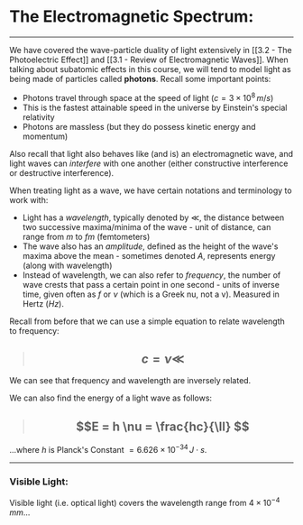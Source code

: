 # The Electromagnetic Spectrum:

***

We have covered the wave-particle duality of light extensively in [[3.2 - The Photoelectric Effect]] and [[3.1 - Review of Electromagnetic Waves]]. When talking about subatomic effects in this course, we will tend to model light as being made of particles called **photons**. Recall some important points:

- Photons travel through space at the speed of light ($c = 3\times10^8\,m/s$)
- This is the fastest attainable speed in the universe by Einstein's special relativity
- Photons are massless (but they do possess kinetic energy and momentum)


Also recall that light also behaves like (and is) an electromagnetic wave, and light waves can *interfere* with one another (either constructive interference or destructive interference). 

When treating light as a wave, we have certain notations and terminology to work with:

- Light has a *wavelength*, typically denoted by $\ll$, the distance between two successive maxima/minima of the wave - unit of distance, can range from $m$ to $fm$ (femtometers)
- The wave also has an *amplitude*, defined as the height of the wave's maxima above the mean - sometimes denoted $A$, represents energy (along with wavelength)
- Instead of wavelength, we can also refer to *frequency*, the number of wave crests that pass a certain point in one second - units of inverse time, given often as $f$ or $\nu$ (which is a Greek nu, not a v). Measured in Hertz ($Hz$).


Recall from before that we can use a simple equation to relate wavelength to frequency:


> ## $$c =  \nu \ll$$

We can see that frequency and wavelength are inversely related.

We can also find the energy of a light wave as follows:

> ## $$E = h \nu = \frac{hc}{\ll} $$

...where $h$ is Planck's Constant $= 	6.626\times10^{-34}\,J\cdot s.$

***

### Visible Light:

Visible light (i.e. optical light) covers the wavelength range from $4 \times 10^{-4}\,mm...$